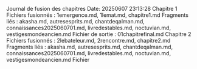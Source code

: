 Journal de fusion des chapitres Date: 20250607 23:13:28 Chapitre 1 Fichiers fusionnés : 1emergence.md, 1lemat.md, chapitre1.md Fragments liés : akasha.md, autresesprits.md, chantdeqalman.md, connaissances2025060701.md, livredestables.md, noctuvian.md, vestigesmondeancien.md Fichier de sortie : 01chapitrefinal.md Chapitre 2 Fichiers fusionnés : 2lebateleur.md, 2rencontre.md, chapitre2.md Fragments liés : akasha.md, autresesprits.md, chantdeqalman.md, connaissances2025060701.md, livredestables.md, noctuvian.md, vestigesmondeancien.md Fichier
